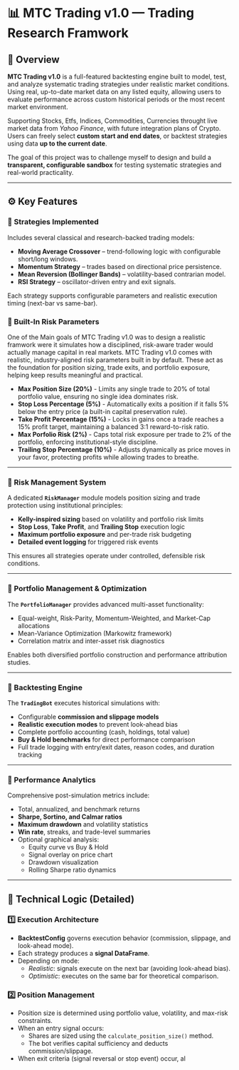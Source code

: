 # 📊 MTC Trading v1.0 — Trading Research Framwork


## 🧠 Overview

**MTC Trading v1.0** is a full-featured backtesting engine built to model, test, and analyze systematic trading strategies under realistic market conditions. Using real, up-to-date market data on any listed equity, allowing users to evaluate performance across custom historical periods or the most recent market environment. 

Supporting Stocks, Etfs, Indices, Commodities, Currencies throught live market data from *Yahoo Finance*,  with future integration plans of Crypto.
Users can freely select **custom start and end dates**, or backtest strategies using data **up to the current date**.

The goal of this project was to challenge myself to design and build a **transparent, configurable sandbox** for testing systematic strategies and real-world practicality.

---

## ⚙️ Key Features

### 🔹 Strategies Implemented
Includes several classical and research-backed trading models:
- **Moving Average Crossover** – trend-following logic with configurable short/long windows.  
- **Momentum Strategy** – trades based on directional price persistence.  
- **Mean Reversion (Bollinger Bands)** – volatility-based contrarian model.
- **RSI Strategy** – oscillator-driven entry and exit signals.

Each strategy supports configurable parameters and realistic execution timing (next-bar vs same-bar).

### 🔹 Built-In Risk Parameters
One of the Main goals of MTC Trading v1.0 was to design a realistic framwork were it simulates how a disciplined, risk-aware trader would actually manage capital in real markets. MTC Trading v1.0 comes with realistic, industry-aligned risk parameters built in by default. These act as the foundation for position sizing, trade exits, and portfolio exposure, helping keep results meaningful and practical.
- **Max Position Size (20%)** - Limits any single trade to 20% of total portfolio value, ensuring no single idea dominates risk.
- **Stop Loss Percentage (5%)** - Automatically exits a position if it falls 5% below the entry price (a built-in capital preservation rule).
- **Take Profit Percentage (15%)** - Locks in gains once a trade reaches a 15% profit target, maintaining a balanced 3:1 reward-to-risk ratio.
- **Max Porfolio Risk (2%)** - Caps total risk exposure per trade to 2% of the portfolio, enforcing institutional-style discipline.
- **Trailing Stop Percentage (10%)** - Adjusts dynamically as price moves in your favor, protecting profits while allowing trades to breathe.
  

---

### 🔹 Risk Management System
A dedicated **`RiskManager`** module models position sizing and trade protection using institutional principles:
- **Kelly-inspired sizing** based on volatility and portfolio risk limits  
- **Stop Loss**, **Take Profit**, and **Trailing Stop** execution logic  
- **Maximum portfolio exposure** and per-trade risk budgeting  
- **Detailed event logging** for triggered risk events  

This ensures all strategies operate under controlled, defensible risk conditions.

---

### 🔹 Portfolio Management & Optimization
The **`PortfolioManager`** provides advanced multi-asset functionality:
- Equal-weight, Risk-Parity, Momentum-Weighted, and Market-Cap allocations  
- Mean-Variance Optimization (Markowitz framework)  
- Correlation matrix and inter-asset risk diagnostics  

Enables both diversified portfolio construction and performance attribution studies.

---

### 🔹 Backtesting Engine
The **`TradingBot`** executes historical simulations with:
- Configurable **commission and slippage models**  
- **Realistic execution modes** to prevent look-ahead bias  
- Complete portfolio accounting (cash, holdings, total value)  
- **Buy & Hold benchmarks** for direct performance comparison  
- Full trade logging with entry/exit dates, reason codes, and duration tracking  

---

### 🔹 Performance Analytics
Comprehensive post-simulation metrics include:
- Total, annualized, and benchmark returns  
- **Sharpe, Sortino, and Calmar ratios**  
- **Maximum drawdown** and volatility statistics  
- **Win rate**, streaks, and trade-level summaries  
- Optional graphical analysis:
  - Equity curve vs Buy & Hold  
  - Signal overlay on price chart  
  - Drawdown visualization  
  - Rolling Sharpe ratio dynamics  

---

## 🧩 Technical Logic (Detailed)

### 1️⃣ Execution Architecture
- **BacktestConfig** governs execution behavior (commission, slippage, and look-ahead mode).  
- Each strategy produces a **signal DataFrame**.  
- Depending on mode:
  - *Realistic*: signals execute on the next bar (avoiding look-ahead bias).  
  - *Optimistic*: executes on the same bar for theoretical comparison.

### 2️⃣ Position Management
- Position size is determined using portfolio value, volatility, and max-risk constraints.  
- When an entry signal occurs:
  - Shares are sized using the `calculate_position_size()` method.  
  - The bot verifies capital sufficiency and deducts commission/slippage.  
- When exit criteria (signal reversal or stop event) occur, al
